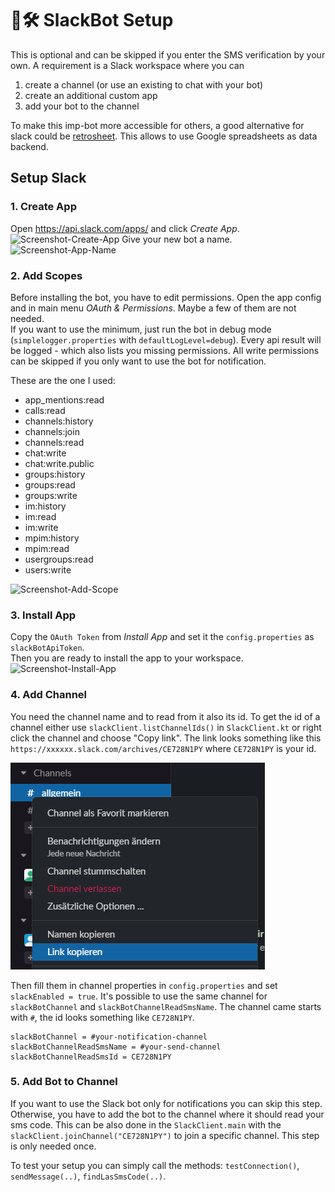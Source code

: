 # 🤖🛠 SlackBot Setup

This is optional and can be skipped if you enter the SMS verification by your own. 
A requirement is a Slack workspace where you can
 1. create a channel (or use an existing to chat with your bot)
 2. create an additional custom app
 3. add your bot to the channel

To make this imp-bot more accessible for others, a good alternative for slack could be
[retrosheet](https://github.com/theapache64/retrosheet). This allows to use Google spreadsheets as data backend.

## Setup Slack

### 1. Create App
Open https://api.slack.com/apps/ and click _Create App_.
![Screenshot-Create-App](images/step_create_app.png)
Give your new bot a name.
![Screenshot-App-Name](images/step_app_name.png)

### 2. Add Scopes
Before installing the bot, you have to edit permissions. 
Open the app config and in main menu _OAuth & Permissions_.
Maybe a few of them are not needed.   
If you want to use the minimum, just run the bot in debug mode (`simplelogger.properties` with `defaultLogLevel=debug`).
Every api result will be logged - which also lists you missing permissions. 
All write permissions can be skipped if you only want to use the bot for notification.

These are the one I used:
 * app_mentions:read
 * calls:read
 * channels:history
 * channels:join
 * channels:read
 * chat:write
 * chat:write.public
 * groups:history
 * groups:read
 * groups:write
 * im:history
 * im:read
 * im:write
 * mpim:history
 * mpim:read
 * usergroups:read
 * users:write

![Screenshot-Add-Scope](images/step_add_scope.png)

### 3. Install App
Copy the `OAuth Token` from _Install App_ and set it the `config.properties` as `slackBotApiToken`.  
Then you are ready to install the app to your workspace.
![Screenshot-Install-App](images/step_install_to_workspace.png)

### 4. Add Channel
You need the channel name and to read from it also its id.
To get the id of a channel either use `slackClient.listChannelIds()` in `SlackClient.kt` or right click the channel and choose "Copy link".
The link looks something like this `https://xxxxxx.slack.com/archives/CE728N1PY` where `CE728N1PY` is your id.

![Screenshot-Kontextmenü-Slackchannel](images/step_get_id.png)

Then fill them in channel properties in `config.properties` and set `slackEnabled = true`. 
It's possible to use the same channel for `slackBotChannel` and `slackBotChannelReadSmsName`.
The channel came starts with `#`, the id looks something like `CE728N1PY`.

```properties
slackBotChannel = #your-notification-channel
slackBotChannelReadSmsName = #your-send-channel
slackBotChannelReadSmsId = CE728N1PY
```

### 5. Add Bot to Channel
If you want to use the Slack bot only for notifications you can skip this step. 
Otherwise, you have to add the bot to the channel where it should read your sms code.
This can be also done in the  `SlackClient.main` with the `slackClient.joinChannel("CE728N1PY")`
to join a specific channel. This step is only needed once.

To test your setup you can simply call the methods: `testConnection()`, `sendMessage(..)`, `findLasSmsCode(..)`. 